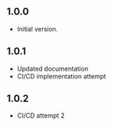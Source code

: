 ## 1.0.0

- Initial version.

## 1.0.1

- Updated documentation
- CI/CD implementation attempt

## 1.0.2

- CI/CD attempt 2
